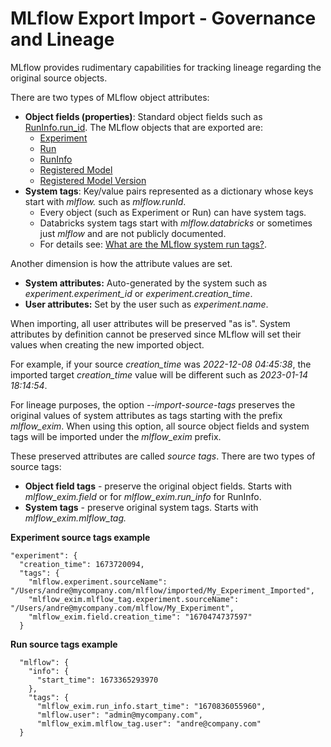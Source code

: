 # MLflow Export Import - Governance and Lineage

MLflow provides rudimentary capabilities for tracking lineage regarding the original source objects.

There are two types of MLflow object attributes:
* **Object fields (properties)**: Standard object fields such as [RunInfo.run_id](https://mlflow.org/docs/latest/python_api/mlflow.entities.html#mlflow.entities.RunInfo.run_id). The MLflow objects that are exported are:
  * [Experiment](https://mlflow.org/docs/latest/python_api/mlflow.entities.html#mlflow.entities.Experiment)
  * [Run](https://mlflow.org/docs/latest/python_api/mlflow.entities.html#mlflow.entities.RunInfo)
  * [RunInfo](https://mlflow.org/docs/latest/python_api/mlflow.entities.html#mlflow.entities.RunInfo)
  * [Registered Model](https://mlflow.org/docs/latest/python_api/mlflow.entities.html#mlflow.entities.model_registry.RegisteredModel)
  * [Registered Model Version](https://mlflow.org/docs/latest/python_api/mlflow.entities.html#mlflow.entities.model_registry.ModelVersion)
* **System tags**: Key/value pairs represented as a dictionary whose keys start with *mlflow.* such as *mlflow.runId*.
  * Every object (such as Experiment or Run) can have system tags. 
  * Databricks system tags start with *mlflow.databricks* or sometimes just *mlflow* and are not publicly documented.
  * For details see: [What are the MLflow system run tags?](https://github.com/amesar/mlflow-resources/blob/master/MLflow_FAQ.md#what-are-the-mlflow-system-run-tags). 

Another dimension is how the attribute values are set. 
* **System attributes:** Auto-generated by the system such as *experiment.experiment_id* or *experiment.creation_time*.
* **User attributes:** Set by the user such as *experiment.name*.

When importing, all user attributes will be preserved "as is".
System attributes by definition cannot be preserved since MLflow will set their values when creating the new imported object.

For example, if your source *creation_time* was *2022-12-08 04:45:38*, the imported target *creation_time* value will be different such as *2023-01-14 18:14:54*.

For lineage purposes, the option *--import-source-tags* preserves the original values of system attributes as tags starting with the prefix *mlflow_exim*.
When using this option, all source object fields and system tags will be imported under the *mlflow_exim* prefix.

These preserved attributes are called *source tags*.
There are two types of source tags:
* **Object field tags** - preserve the original object fields. Starts with *mlflow_exim.field* or for *mlflow_exim.run_info* for RunInfo.
* **System tags** - preserve original system tags. Starts with *mlflow_exim.mlflow_tag.*

**Experiment source tags example**
```
"experiment": {
  "creation_time": 1673720094,
  "tags": {
    "mlflow.experiment.sourceName": "/Users/andre@mycompany.com/mlflow/imported/My_Experiment_Imported",
    "mlflow_exim.mlflow_tag.experiment.sourceName": "/Users/andre@mycompany.com/mlflow/My_Experiment",
    "mlflow_exim.field.creation_time": "1670474737597"
  }
```

**Run source tags example**
```
  "mlflow": {
    "info": {
      "start_time": 1673365293970
    },
    "tags": {
      "mlflow_exim.run_info.start_time": "1670836055960",
      "mlflow.user": "admin@mycompany.com",
      "mlflow_exim.mlflow_tag.user": "andre@company.com"
  }
```
